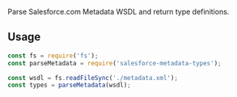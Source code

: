 Parse Salesforce.com Metadata WSDL and return type definitions.

## Usage

```js
const fs = require('fs');
const parseMetadata = require('salesforce-metadata-types');

const wsdl = fs.readFileSync('./metadata.xml');
const types = parseMetadata(wsdl);
```
